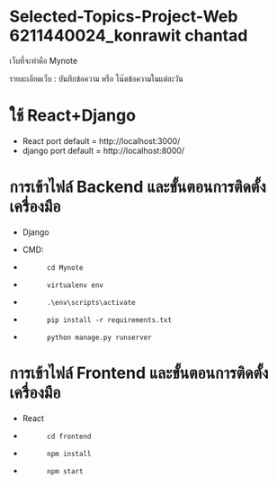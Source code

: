 # Selected-Topics-Project-Web 6211440024_konrawit chantad

เว็บที่จะทำคือ Mynote

รายละเอียดเว็บ : บันทึกข้อความ หรือ โน๊ตข้อความในแต่ละวัน

# ใช้ React+Django
* React port default = http://localhost:3000/
* django port default = http://localhost:8000/

# การเข้าไฟล์ Backend และขั้นตอนการติดตั้งเครื่องมือ

* Django

* CMD:
* 
            cd Mynote
*
            virtualenv env
*
            .\env\scripts\activate
* 
            pip install -r requirements.txt

* 
            python manage.py runserver

# การเข้าไฟล์ Frontend และขั้นตอนการติดตั้งเครื่องมือ

* React

*           cd frontend
* 
            npm install 
* 
            npm start



